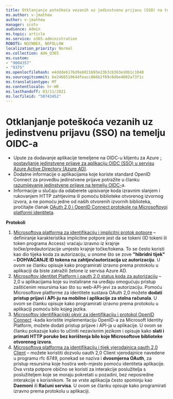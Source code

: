 ```yaml
---
title: Otklanjanje poteškoća vezanih uz jedinstvenu prijavu (SSO) na temelju OIDC-a
ms.author: v-jmathew
author: v-jmathew
manager: scotv
audience: Admin
ms.topic: article
ms.service: o365-administration
ROBOTS: NOINDEX, NOFOLLOW
localization_priority: Normal
ms.collection: Adm_O365
ms.custom:
- "9004357"
- "9375"
ms.openlocfilehash: e4ddde6176d9ab021b93e23b3cb363e10b1c1048
ms.sourcegitcommit: be246651064dfeacc866b2f69c0dbe4002a73f1c
ms.translationtype: MT
ms.contentlocale: hr-HR
ms.lasthandoff: 03/11/2021
ms.locfileid: "50743452"
---
```

# <a name="troubleshoot-oidc-based-seamless-single-sign-on-sso-issues"></a>Otklanjanje poteškoća vezanih uz jedinstvenu prijavu (SSO) na temelju OIDC-a

- Upute za dodavanje aplikacije temeljene na OIDC-u klijentu za Azure [: postavljanje jedinstvene prijave za aplikaciju OIDC (SSO) u servisu Azure Active Directory (Azure AD)](https://docs.microsoft.com/azure/active-directory/manage-apps/add-application-portal-setup-oidc-sso).
- Dodatne informacije o aplikacijama koje koriste standard OpenID Connect za provedbu jedinstvene prijave potražite u članku [razumijevanje jedinstvene prijave na temelju OIDC-](https://docs.microsoft.com/azure/active-directory/manage-apps/configure-oidc-single-sign-on)a.
- Informacije u slučaju da odaberete upisivanje koda izravnim slanjem i rukovanjem HTTP zahtjevima ili pomoću biblioteke otvorenog izvornog izvora, a ne pomoću jedne od naših otvorenih izvornih biblioteka, pročitajte članak [OAuth 2,0 i OpenID Connect protokole na Microsoftovoj platformi identiteta](https://docs.microsoft.com/azure/active-directory/develop/active-directory-v2-protocols).

**Protokoli**

1. [Microsoftova platforma za identifikaciju i implicitni protok potpore](https://docs.microsoft.com/azure/active-directory/develop/v2-oauth2-implicit-grant-flow) – definiranje karakteristika implicitne potpore jest da se tokeni (ID tokeni ili token programa Access) vraćaju izravno iz krajnje točke/predautorizacije umjesto krajnje točke/tokena. To se često koristi kao dio tijeka koda za autorizaciju, u onome što se zove **"hibridni tijek" – DOHVAĆANJE ID tokena na zahtjev/autorizacija uz autorizaciju**. U ovom se članku opisuje kako programirati izravno prema protokolu u aplikaciji da biste zatražili žetone iz servisa Azure AD.
2. [Microsoftov identitet Platform i oauth 2,0 status koda za autorizaciju](https://docs.microsoft.com/azure/active-directory/develop/v2-oauth2-auth-code-flow) – 2,0 u aplikacijama koje su instalirane na uređaju omogućuju pristup zaštićenim resursima kao što su web-API-jevi za autorizaciju. Pomoću Microsoftove platforme za identitete sustava OAuth 2,0 možete **dodati pristup prijavi i API-ju na mobilne i aplikacije za stolna računala**. U ovom se članku opisuje kako programirati izravno prema protokolu u aplikaciji pomoću bilo kojeg jezika.
3. [Microsoftov identifikacijski okvir za identifikaciju i protokol OpenID Connect](https://docs.microsoft.com/azure/active-directory/develop/v2-protocols-oidc) -kada koristite implementaciju OpenID-a za Microsoft Identity Platform, možete dodati pristup prijave i API-ja u aplikacije. U ovom se članku pokazuje kako to učiniti nezavisnim jezikom i opisuje kako **slati i primati HTTP poruke bez korištenja bilo koje Microsoftove biblioteke otvorenog izvora**.
4. [Microsoftova platforma za identifikaciju i tijek vjerodajnica oauth 2,0 Client](https://docs.microsoft.com/azure/active-directory/develop/v2-oauth2-client-creds-grant-flow) – možete koristiti dozvolu oauth 2,0 Client vjerodajnice navedene u programu rfc 6749, ponekad se naziva i **dvosmjerna OAuth**, za pristup resursima koje hostira web-mjesto pomoću identiteta aplikacije. Ova vrsta potpore obično se koristi za interakcije poslužitelja s poslužiteljem koje se moraju pokretati u pozadini, bez neposredne interakcije s korisnikom. Te se vrste aplikacija često spominju kao **Daemoni** ili **Računi servisa**. U ovom se članku opisuje kako programirati izravno prema protokolu u aplikaciji.
